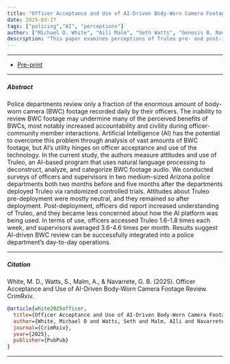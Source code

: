 ```yaml
---
title: "Officer Acceptance and Use of AI-Driven Body-Worn Camera Footage Review"
date: 2025-03-27
tags: ["policing","AI", "perceptions"]
author: ["Michael D. White", "Aili Malm", "Seth Watts", "Genesis B. Naverrete"]
description: "This paper examines perceptions of Truleo pre- and post-intervention and across weeks and months among users. Currently a working paper." 
---
```


---

+ [Pre-print](https://www.crimrxiv.com/pub/6wabd3zc/release/1)


---

##### Abstract

Police departments review only a fraction of the enormous amount of body-worn camera (BWC) footage recorded daily by their officers. The inability to review BWC footage may undermine many of the perceived benefits of BWCs, most notably increased accountability and civility during officer-community member interactions. Artificial Intelligence (AI) has the potential to overcome this problem through analysis of vast amounts of BWC footage, but AI’s utility hinges on officer acceptance and use of the technology. In the current study, the authors measure attitudes and use of Truleo, an AI-based program that uses natural language processing to deconstruct, analyze, and categorize BWC footage audio. We conducted surveys of officers and supervisors in two medium-sized Arizona police departments both two months before and five months after the departments deployed Truleo via randomized controlled trials. Attitudes about Truleo pre-deployment were mostly neutral, and they remained so after deployment. Post-deployment, officers did report increased understanding of Truleo, and they became less concerned about how the AI platform was being used. In terms of use, officers accessed Truleo 1.6-1.8 times each week, and supervisors averaged 3.6-4.6 times per month. Results suggest AI-driven BWC review can be successfully integrated into a police department’s day-to-day operations.


---

##### Citation

White, M. D., Watts, S., Malm, A., \& Navarrete, G. B. (2025). Officer Acceptance and Use of AI-Driven Body-Worn Camera Footage Review. CrimRxiv.

```BibTeX
@article{white2025officer,
  title={Officer Acceptance and Use of AI-Driven Body-Worn Camera Footage Review},
  author={White, Michael D and Watts, Seth and Malm, AIli and Navarrete, Genesis B},
  journal={CrimRxiv},
  year={2025},
  publisher={PubPub}
}
```

---
